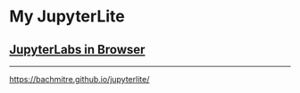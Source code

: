 # My JupyterLite 
## [JupyterLabs in Browser](https://jupyterlite.readthedocs.io/en/latest/index.html)

----

https://bachmitre.github.io/jupyterlite/

